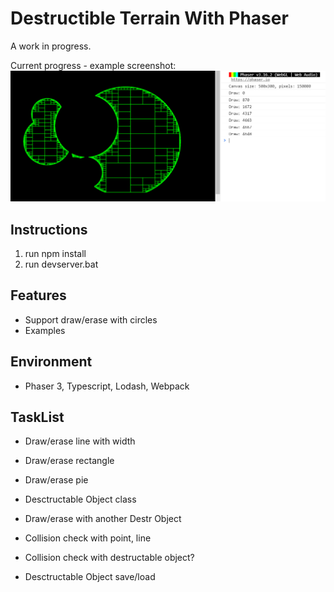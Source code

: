 # Destructible Terrain With Phaser

A work in progress.

Current progress - example screenshot:
![Example](/assets/spec/2019-02-16.09-34-05.png "Example")

## Instructions
1. run npm install
2. run devserver.bat

## Features
* Support draw/erase with circles
* Examples

## Environment
* Phaser 3, Typescript, Lodash, Webpack

## TaskList
* Draw/erase line with width
* Draw/erase rectangle
* Draw/erase pie

* Desctructable Object class
* Draw/erase with another Destr Object

* Collision check with point, line
* Collision check with destructable object?

* Desctructable Object save/load